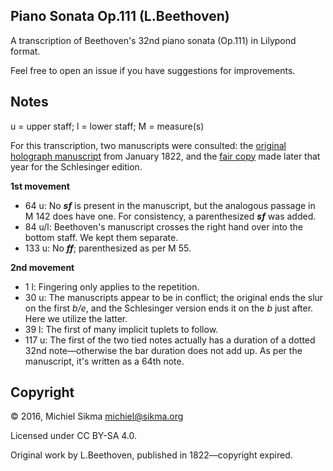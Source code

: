 Piano Sonata Op.111 (L.Beethoven)
---------------------------------

A transcription of Beethoven's 32nd piano sonata (Op.111) in Lilypond format.

Feel free to open an issue if you have suggestions for improvements.

Notes
-----

u = upper staff; l = lower staff; M = measure(s)

For this transcription, two manuscripts were consulted: the [original holograph manuscript](http://imslp.org/wiki/Special:ReverseLookup/396221) from January 1822, and the [fair copy](http://imslp.org/wiki/Special:ReverseLookup/12722) made later that year for the Schlesinger edition.

**1st movement**

* 64 u: No ***sf*** is present in the manuscript, but the analogous passage in M 142 does have one. For consistency, a parenthesized ***sf*** was added.
* 84 u/l: Beethoven's manuscript crosses the right hand over into the bottom staff. We kept them separate.
* 133 u: No ***ff***; parenthesized as per M 55.

**2nd movement**

* 1 l: Fingering only applies to the repetition.
* 30 u: The manuscripts appear to be in conflict; the original ends the slur on the first *b/e*, and the Schlesinger version ends it on the *b* just after. Here we utilize the latter.
* 39 l: The first of many implicit tuplets to follow.
* 117 u: The first of the two tied notes actually has a duration of a dotted 32nd note—otherwise the bar duration does not add up. As per the manuscript, it's written as a 64th note.

Copyright
---------

© 2016, Michiel Sikma <michiel@sikma.org>

Licensed under CC BY-SA 4.0.

Original work by L.Beethoven, published in 1822—copyright expired.
